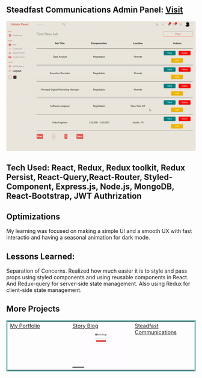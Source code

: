 ## Steadfast Communications Admin Panel: <a href="https://steadfast-adminpanel.netlify.app/" target="_blank">Visit</a>

<a href="https://steadfast-adminpanel.netlify.app/" target="_blank"><img src="https://github.com/sm-mostafajamal/sm-mostafajamal/blob/main/images/gifs/admin.gif" /></a>

## Tech Used: React, Redux, Redux toolkit, Redux Persist, React-Query,React-Router, Styled-Component, Express.js, Node.js, MongoDB, React-Bootstrap, JWT Authrization

## Optimizations

My learning was focused on making a simple UI and a smooth UX with fast interactio and having a seasonal animation for dark mode.

## Lessons Learned:

Separation of Concerns. Realized how much easier it is to style and pass props using styled components and using reusable components in React. And Redux-query for server-side state management. Also using Redux for client-side state management.

## More Projects

<table bordercolor="#66b2b2">
  
  <tr>
    <td width="33.3%"  style="align:center;" valign="top">
<a target="_blank" href="https://github.com/sm-mostafajamal/portfolio-2023">My Portfolio</a>
        <br />
      <a target="_blank" href="https://github.com/sm-mostafajamal/portfolio-2023">
            <img src="https://github.com/sm-mostafajamal/sm-mostafajamal/blob/main/images/gifs/portfolio.gif" width="100%"  alt=""/>
        </a>
    </td>
    <td width="33.3%" valign="top">
<a target="_blank" href="https://github.com/sm-mostafajamal/Story-Blog"> Story Blog</a>
      <br />
        <a target="_blank" href="https://github.com/sm-mostafajamal/Story-Blog">
          <img src="https://github.com/sm-mostafajamal/sm-mostafajamal/blob/main/images/gifs/storyBlog.gif" width="100%" alt=""/>
        </a>
    </td>
    <td width="33.3%" valign="top">
<a target="_blank" href="https://github.com/sm-mostafajamal/steadfast-frontend">Steadfast Communications</a>
        <br />
        <a target="_blank" href="https://github.com/sm-mostafajamal/steadfast-frontend">
          <img src="https://github.com/sm-mostafajamal/sm-mostafajamal/blob/main/images/gifs/steadfast.gif" width="100%" alt=""/>
        </a>
    </td>
  </tr>
</table>
